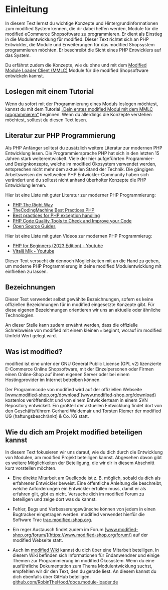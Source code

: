 # Einleitung

In diesem Text lernst du wichtige Konzepte und Hintergrundinformationen zum modified System kennen, die dir dabei helfen werden, Module für die modified eCommerce Shopsoftware zu programmieren. Er dient als Einstieg in die Modulentwicklung für modified. Dieser Text richtet sich an PHP Entwickler, die Module und Erweiterungen für das modified Shopsystem programmieren möchten. Er beschreibt die Sicht eines PHP Entwicklers auf das System.

Du erfährst zudem die Konzepte, wie du ohne und mit dem [Modified Module Loader Client (MMLC)](https://module-loader.de) Module für die modified Shopsoftware entwickeln kannst.

## Loslegen mit einem Tutorial

Wenn du sofort mit der Programmierung eines Moduls loslegen möchtest, kannst du mit dem Tutorial [„Dein erstes modified Modul mit dem MMLC programmieren“](https://module-loader.de/docs/tutorial.php) beginnen. Wenn du allerdings die Konzepte verstehen möchtest, solltest du diesen Text lesen.

## Literatur zur PHP Programmierung

Als PHP Anfänger solltest du zusätzlich weitere Literatur zur modernen PHP Entwicklung lesen. Die Programmiersprache PHP hat sich in den letzten 15 Jahren stark weiterentwickelt. Viele der hier aufgeführten Programmier- und Designkonzepte, welche im modified Ökosystem verwendet werden, entsprechen nicht mehr dem aktuellen Stand der Technik. Die gängigen Arbeitsweisen der weltweiten PHP Entwickler-Community haben sich verändert und du solltest nicht anhand überholter Konzepte die PHP Entwicklung lernen.

Hier ist eine Liste mit guter Literatur zur moderner PHP Programmierung:

- [PHP The Right Way](https://phptherightway.com)
- [TheCodingMachine Best Practices PHP](https://bestpractices.thecodingmachine.com)
- [Best practices for PHP exception handling](https://moxio.com/blog/best-practices-for-php-exception-handling/)
- [PHP Code Quality Tools to Check and Improve your Code](https://thevaluable.dev/code-quality-check-tools-php/)
- [Open Source Guides](https://opensource.guide)

Hier ist eine Liste mit guten Videos zur modernen PHP Programmierug:

- [PHP for Beginners (2023 Edition) - Youtube](https://www.youtube.com/watch?v=U2lQWR6uIuo&list=PL3VM-unCzF8ipG50KDjnzhugceoSG3RTC)
- [Vitalij Mik - Youtube](https://www.youtube.com/@VitalijMik)

Dieser Text versucht dir dennoch Möglichkeiten mit an die Hand zu geben, um moderne PHP Programmierung in deine modified Modulentwicklung mit einfließen zu lassen.

## Bezeichnungen

Dieser Text verwendet selbst gewählte Bezeichnungen, sofern es keine offiziellen Bezeichnungen für in modified eingesetzte Konzepte gibt. Für diese eigenen Bezeichnungen orientieren wir uns an aktuelle oder ähnliche Technologien.

An dieser Stelle kann zudem erwähnt werden, dass die offizielle Schreibweise von modified mit einem kleinen `m` beginnt, worauf im modified Umfeld Wert gelegt wird.

## Was ist modified?

modified ist eine unter der GNU General Public License (GPL v2) lizenzierte E-Commerce Online Shopsoftware, mit der Einzelpersonen oder Firmen einen Online-Shop auf ihrem eigenen Server oder bei einem Hostingprovider im Internet betreiben können.

Der Programmcode von modified wird auf der offiziellen Webseite [www.modified-shop.org/download](www.modified-shop.org/download) kostenlos veröffentlicht und von einem Entwicklerteam in einem SVN Repository entwickelt. Ein großteil der aktuellen Entwicklung findet dort von den Geschäftsführern Gerhard Waldemair und Torsten Riemer der modified UG (haftungsbeschränkt) & Co. KG statt.

## Wie du dich am Projekt modified beteiligen kannst

In diesem Text fokusieren wir uns darauf, wie du dich durch die Entwicklung von Modulen, am modified Projekt beteiligen kannst. Abgesehen davon gibt es weitere Möglichkeiten der Beteiligung, die wir dir in diesem Abschnitt kurz vorstellen möchten.

- Eine direkte Mitarbeit am Quellcode ist z. B. möglich, sobald du dich als erfahrener Entwickler beweist. Eine öffentliche Anleitung die beschreibt, welche Anforderungen ein Entwickler erfüllen muss, damit er als erfahren gilt, gibt es nicht. Versuche dich im modified Forum zu beteiligen und zeige dort was du kannst.

- Fehler, Bugs und Verbesserungswünsche können von jedem in einen Bugtracker eingetragen werden. modified verwendet hierfür die Software Trac [trac.modified-shop.org](https://trac.modified-shop.org).

- Ein reger Austausch findet zudem im Forum [www.modified-shop.org/forum/](https://www.modified-shop.org/forum/) auf der modified Webseite statt.

- Auch im [modified Wiki](https://www.modified-shop.org/wiki/Hauptseite) kannst du dich über eine Mitarbeit beteiligen. In diesem Wiki befinden sich Informationen für Endanwendner und einige Themen zur Programmierung im modified Ökosystem. Wenn du eine ausführliche Dokumentation zum Thema Modulentwicklung suchst, empfehlen wir dir den Text, den du gerade liest. An diesem kannst du dich ebenfalls über GitHub beteiligen. [github.com/RobinTheHood/docs.module-loader.de](https://github.com/RobinTheHood/docs.module-loader.de)
